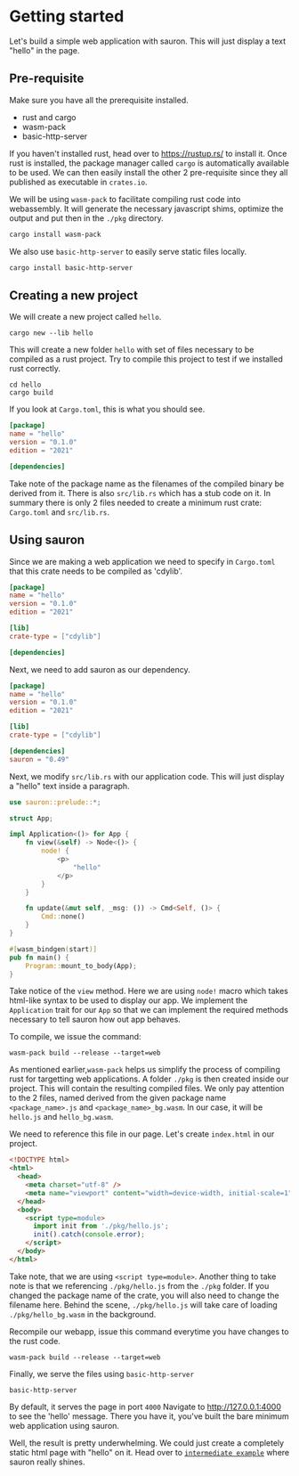 # Getting started

Let's build a simple web application with sauron.
This will just display a text "hello" in the page.

## Pre-requisite

Make sure you have all the prerequisite installed.
- rust and cargo
- wasm-pack
- basic-http-server

If you haven't installed rust, head over to https://rustup.rs/ to install it.
Once rust is installed, the package manager called `cargo` is automatically available to be used.
We can then easily install the other 2 pre-requisite since they all published as executable in `crates.io`.

We will be using `wasm-pack` to facilitate compiling rust code into webassembly.
It will generate the necessary javascript shims, optimize the output and put then in the `./pkg` directory.

```sh
cargo install wasm-pack
```

We also use `basic-http-server` to easily serve static files locally.
```sh
cargo install basic-http-server
```

## Creating a new project
We will create a new project called `hello`.
```
cargo new --lib hello
```
This will create a new folder `hello` with set of files necessary to be compiled as a rust project.
Try to compile this project to test if we installed rust correctly.
```
cd hello
cargo build
```

If you look at `Cargo.toml`, this is what you should see.

```toml
[package]
name = "hello"
version = "0.1.0"
edition = "2021"

[dependencies]
```


Take note of the package name as the filenames of the compiled binary be derived from it.
There is also `src/lib.rs` which has a stub code on it.
In summary there is only 2 files needed to create a minimum rust crate: `Cargo.toml` and `src/lib.rs`.

## Using sauron
Since we are making a web application we need to specify in `Cargo.toml` that this crate needs to be compiled as 'cdylib'.

```toml
[package]
name = "hello"
version = "0.1.0"
edition = "2021"

[lib]
crate-type = ["cdylib"]

[dependencies]
```

Next, we need to add sauron as our dependency.

```toml
[package]
name = "hello"
version = "0.1.0"
edition = "2021"

[lib]
crate-type = ["cdylib"]

[dependencies]
sauron = "0.49"
```
Next, we modify `src/lib.rs` with our application code.
This will just display a "hello" text inside a paragraph.

```rust
use sauron::prelude::*;

struct App;

impl Application<()> for App {
    fn view(&self) -> Node<()> {
        node! {
            <p>
                "hello"
            </p>
        }
    }

    fn update(&mut self, _msg: ()) -> Cmd<Self, ()> {
        Cmd::none()
    }
}

#[wasm_bindgen(start)]
pub fn main() {
    Program::mount_to_body(App);
}
```
Take notice of the `view` method. Here we are using `node!` macro which takes html-like syntax to be used to display our app.
We implement the `Application` trait for our `App` so that we can implement the required methods necessary to tell sauron how out app behaves.

To compile, we issue the command:
```shell
wasm-pack build --release --target=web
```
As mentioned earlier,`wasm-pack` helps us simplify the process of compiling rust for targetting web applications.
A folder `./pkg` is then created inside our project. This will contain the resulting compiled files.
We only pay attention to the 2 files, named derived from the given package name `<package_name>.js` and `<package_name>_bg.wasm`.
In our case, it will be `hello.js` and `hello_bg.wasm`.

We need to reference this file in our page. Let's create `index.html` in our project.
```html
<!DOCTYPE html>
<html>
  <head>
    <meta charset="utf-8" />
    <meta name="viewport" content="width=device-width, initial-scale=1" />
  </head>
  <body>
    <script type=module>
      import init from './pkg/hello.js';
      init().catch(console.error);
    </script>
  </body>
</html>
```
Take note, that we are using `<script type=module>`.
Another thing to take note is that we referencing `./pkg/hello.js` from the `./pkg` folder.
If you changed the package name of the crate, you will also need to change the filename here.
Behind the scene, `./pkg/hello.js` will take care of loading `./pkg/hello_bg.wasm` in the background.

Recompile our webapp, issue this command everytime you have changes to the rust code.
```shell
wasm-pack build --release --target=web
```

Finally, we serve the files using `basic-http-server`
```shell
basic-http-server
```
By default, it serves the page in port `4000`
Navigate to http://127.0.0.1:4000 to see the 'hello' message.
There you have it, you've built the bare minimum web application using sauron.

Well, the result is pretty underwhelming. We could just create a completely static html page with "hello" on it.
Head over to [`intermediate example`](./intermediate-example.md) where sauron really shines.

